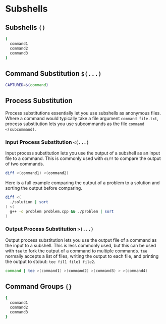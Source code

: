 # Subshells

## Subshells `()`

```bash
(
  command1
  command2
  command3
)
```

## Command Substitution `$(...)`

```bash
CAPTURED=$(command)
```

## Process Substitution

Process substitutions essentially let you use subshells as anonymous files. Where a command would typically take a file argument `command file.txt`, process substitution lets you use subcommands as the file `command <(subcommand)`.

### Input Process Substitution `<(...)`

Input process substitution lets you use the output of a subshell as an input file to a command. This is commonly used with `diff` to compare the output of two commands.

```bash
diff <(command1) <(command2)
```

Here is a full example comparing the output of a problem to a solution and sorting the output before comparing.

```bash
diff <(
  ./solution | sort
) <(
  g++ -o problem problem.cpp && ./problem | sort
)
```

### Output Process Substitution `>(...)`

Output process substitution lets you use the output file of a command as the input to a subshell. This is less commonly used, but this can be used with `tee` to fork the output of a command to multiple commands. `tee` normally accepts a list of files, writing the output to each file, and printing the output to stdout: `tee fil1 file1 file2`.

```bash
command | tee >(command1) >(command2) >(command3) > >(command4)
```

## Command Groups `{}`

```bash
{
  command1
  command2
  command3
}
```
